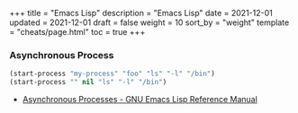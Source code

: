 +++
title = "Emacs Lisp"
description = "Emacs Lisp"
date = 2021-12-01
updated = 2021-12-01
draft = false
weight = 10
sort_by = "weight"
template = "cheats/page.html"
toc = true
+++

### Asynchronous Process

``` lisp
(start-process "my-process" "foo" "ls" "-l" "/bin")
(start-process "" nil "ls" "-l" "/bin")
```

- [Asynchronous Processes - GNU Emacs Lisp Reference Manual](https://www.gnu.org/software/emacs/manual/html_node/elisp/Asynchronous-Processes.html)

